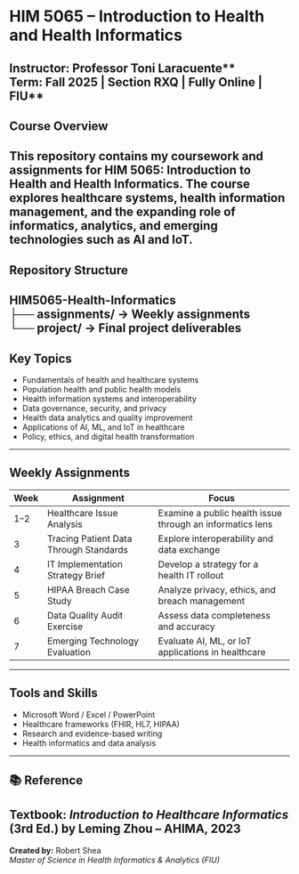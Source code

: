 # HIM 5065 – Introduction to Health and Health Informatics  
**Instructor:** Professor Toni Laracuente**  
**Term:** Fall 2025 | Section RXQ | Fully Online | FIU**  
---
## Course Overview  
This repository contains my coursework and assignments for **HIM 5065: Introduction to Health and Health Informatics**. The course explores healthcare systems, health information management, and the expanding role of informatics, analytics, and emerging technologies such as AI and IoT.  
---
## Repository Structure  
HIM5065-Health-Informatics  
├── assignments/ → Weekly assignments  
└── project/ → Final project deliverables  
---
## Key Topics  
- Fundamentals of health and healthcare systems  
- Population health and public health models  
- Health information systems and interoperability  
- Data governance, security, and privacy  
- Health data analytics and quality improvement  
- Applications of AI, ML, and IoT in healthcare  
- Policy, ethics, and digital health transformation  
---
##  Weekly Assignments  
| Week | Assignment | Focus |  
|------|-------------|-------|  
| 1–2 | Healthcare Issue Analysis | Examine a public health issue through an informatics lens |  
| 3 | Tracing Patient Data Through Standards | Explore interoperability and data exchange |  
| 4 | IT Implementation Strategy Brief | Develop a strategy for a health IT rollout |  
| 5 | HIPAA Breach Case Study | Analyze privacy, ethics, and breach management |  
| 6 | Data Quality Audit Exercise | Assess data completeness and accuracy |  
| 7 | Emerging Technology Evaluation | Evaluate AI, ML, or IoT applications in healthcare |  
---
## Tools and Skills  
- Microsoft Word / Excel / PowerPoint  
- Healthcare frameworks (FHIR, HL7, HIPAA)  
- Research and evidence-based writing  
- Health informatics and data analysis  
---
## 📚 Reference  
**Textbook:** *Introduction to Healthcare Informatics* (3rd Ed.) by Leming Zhou – AHIMA, 2023  
---
**Created by:** Robert Shea  
*Master of Science in Health Informatics & Analytics (FIU)*  
